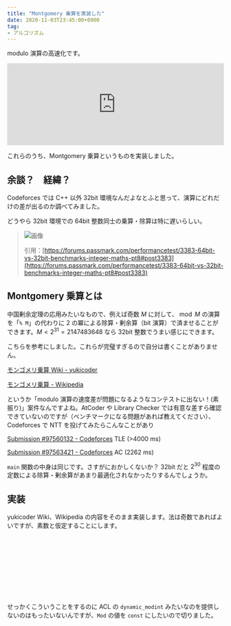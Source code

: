 ```yaml
---
title: "Montgomery 乗算を実装した"
date: 2020-11-03T23:45:00+0900
tag:
- アルゴリズム
---
```


modulo 演算の高速化です。

<iframe src="https://hatenablog-parts.com/embed?url=https%3A%2F%2Fmin-25.hatenablog.com%2Fentry%2F2017%2F08%2F20%2F171214" style="border: 0; width: 100%; height: 190px;" allowfullscreen scrolling="no"></iframe>

これらのうち、Montgomery 乗算というものを実装しました。

## 余談？　経緯？

Codeforces では C++ 以外 32bit 環境なんだよなとふと思って、演算にどれだけの差が出るのか調べてみました。

どうやら 32bit 環境での 64bit 整数同士の乗算・除算は特に遅いらしい。

> ![画像](https://www.passmark.com/images/forumimages/64bit_vs_32bit_benchmark_V7.png)
>
> 引用：[https://forums.passmark.com/performancetest/3383-64bit-vs-32bit-benchmarks-integer-maths-pt8#post3383](https://forums.passmark.com/performancetest/3383-64bit-vs-32bit-benchmarks-integer-maths-pt8#post3383)

## Montgomery 乗算とは

中国剰余定理の応用みたいなもので、例えば奇数 $M$ に対して、$\bmod M$ の演算を「`% M`」の代わりに $2$ の冪による除算・剰余算（bit 演算）で済ませることができます。$M < 2^{31} = 2147483648$ なら 32bit 整数でうまい感じにできます。

こちらを参考にしました。これらが完璧すぎるので自分は書くことがありません。

[モンゴメリ乗算 Wiki - yukicoder](https://yukicoder.me/wiki/%E3%83%A2%E3%83%B3%E3%82%B4%E3%83%A1%E3%83%AA%E4%B9%97%E7%AE%97)

[モンゴメリ乗算 - Wikipedia](https://ja.wikipedia.org/wiki/%E3%83%A2%E3%83%B3%E3%82%B4%E3%83%A1%E3%83%AA%E4%B9%97%E7%AE%97)

というか「modulo 演算の速度差が問題になるようなコンテストに出ない！(素振り)」案件なんですよね。AtCoder や Library Checker では有意な差すら確認できていないのですが（ベンチマークになる問題があれば教えてください）、Codeforces で NTT を投げてみたらこんなことがあり

[Submission #97560132 - Codeforces](https://codeforces.com/contest/954/submission/97560132) TLE (>4000 ms)

[Submission #97563421 - Codeforces](https://codeforces.com/contest/954/submission/97563421) AC (2262 ms)

`main` 関数の中身は同じです。さすがにおかしくないか？ 32bit だと $2^{30}$ 程度の定数による除算・剰余算があまり最適化されなかったりするんでしょうか。

## 実装

yukicoder Wiki、Wikipedia の内容をそのまま実装します。法は奇数であればよいですが、素数と仮定することにします。

<div class="iframely-embed"><div class="iframely-responsive" style="height: 140px; padding-bottom: 0;"><a href="https://github.com/shino16/cpr/blob/master/src/fp.rs" data-iframely-url="//cdn.iframe.ly/ZfhHqXV"></a></div></div><script async src="//cdn.iframe.ly/embed.js" charset="utf-8"></script>

せっかくこういうことをするのに ACL の `dynamic_modint` みたいなのを提供しないのはもったいないんですが、`Mod` の値を `const` にしたいので切りました。
